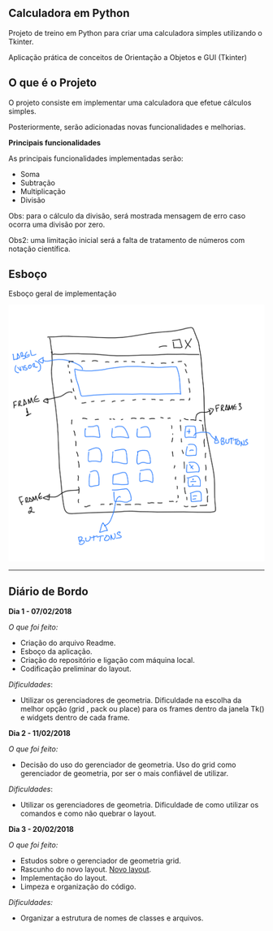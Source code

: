 **Calculadora em Python**
---

Projeto de treino em Python para criar uma calculadora simples utilizando o Tkinter.

Aplicação prática de conceitos de Orientação a Objetos e GUI (Tkinter)


**O que é o Projeto**
---

O projeto consiste em implementar uma calculadora que efetue cálculos simples.

Posteriormente, serão adicionadas novas funcionalidades e melhorias.


**Principais funcionalidades**

As principais funcionalidades implementadas serão:
*  Soma
*  Subtração
*  Multiplicação
*  Divisão

Obs: para o cálculo da divisão, será mostrada mensagem de erro caso ocorra uma divisão por zero.

Obs2: uma limitação inicial será a falta de tratamento de números com notação científica.


**Esboço**
---

Esboço geral de implementação


![Esboço](Esboco.png)



---

**Diário de Bordo**
---

**Dia 1 - 07/02/2018**

*O que foi feito:*
*  Criação do arquivo Readme.
*  Esboço da aplicação.
*  Criação do repositório e ligação com máquina local.
*  Codificação preliminar do layout.

*Dificuldades*:
*  Utilizar os gerenciadores de geometria.
    Dificuldade na escolha da melhor opção (grid , pack ou place) para os frames dentro da janela Tk() e widgets dentro de cada frame.


**Dia 2 - 11/02/2018**

*O que foi feito:*
*   Decisão do uso do gerenciador de geometria.
    Uso do grid como gerenciador de geometria, por ser o mais confiável de utilizar.

*Dificuldades*:
*  Utilizar os gerenciadores de geometria.
    Dificuldade de como utilizar os comandos e como não quebrar o layout.


**Dia 3 - 20/02/2018**

*O que foi feito:*
*  Estudos sobre o gerenciador de geometria grid.
*  Rascunho do novo layout.
[Novo layout](novo_layout.png).
*  Implementação do layout.
*  Limpeza e organização do código.

*Dificuldades:*
*  Organizar a estrutura de nomes de classes e arquivos.
